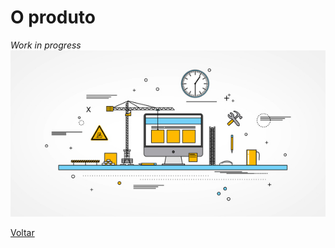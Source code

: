 # O produto

_Work in progress_<br/>
![WiP](/images/underConstruction.jpg)


[Voltar](../ReadMe.md#o-produto)